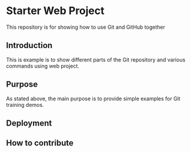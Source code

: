 # Starter Web Project

This repository is for showing how to use Git and GitHub together

## Introduction

This is example is to show different parts of the Git repository and various commands using web project.

## Purpose
As stated above, the main purpose is to provide simple examples for Git training demos.
## Deployment

## How to contribute
